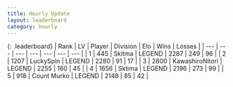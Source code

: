 ```yaml
---
title: Hourly Update
layout: leaderboard
category: hourly
---
```


{: .leaderboard}
| Rank | LV | Player | Division | Elo | Wins | Losses |
| --- | --- | --- | --- | --- | --- | --- |
| <span data-change="0">1</span> | 445 | <span title="ID: 402846">Skitma</span> | LEGEND | <span data-change="7">2287</span> | <span data-change="6">249</span> | <span data-change="1">96</span> |
| <span data-change="0">2</span> | 1207 | <span title="ID: 498412">LuckySpin</span> | LEGEND | <span data-change="10">2280</span> | <span data-change="1">91</span> | <span data-change="0">17</span> |
| <span data-change="0">3</span> | 2800 | <span title="ID: 164871">KawashiroNitori</span> | LEGEND | <span data-change="0">2255</span> | <span data-change="0">160</span> | <span data-change="0">45</span> |
| <span data-change="0">4</span> | 1656 | <span title="ID: 353063">Sktima</span> | LEGEND | <span data-change="0">2196</span> | <span data-change="0">273</span> | <span data-change="0">99</span> |
| <span data-change="0">5</span> | 918 | <span title="ID: 498323">Count Murko</span> | LEGEND | <span data-change="0">2148</span> | <span data-change="0">85</span> | <span data-change="0">42</span> |
